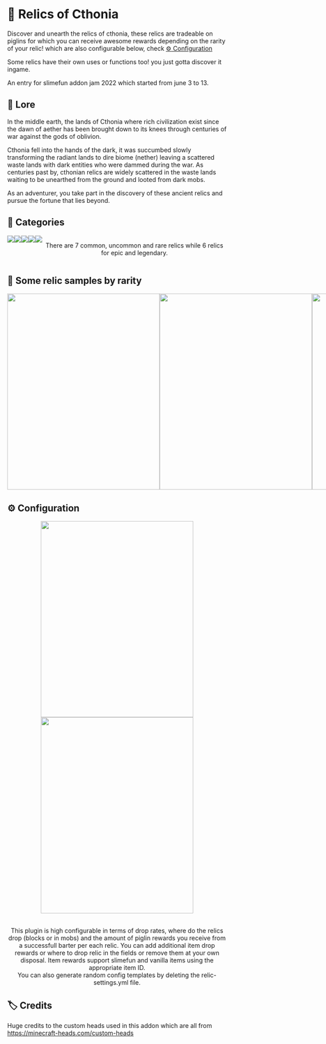 # :european_castle: Relics of Cthonia
Discover and unearth the relics of cthonia, these relics are tradeable on piglins for which you can receive awesome rewards depending on the rarity of your relic! which are also configurable below, check [:gear: Configuration](#gear-configuration) 

Some relics have their own uses or functions too! you just gotta discover it ingame.

An entry for slimefun addon jam 2022 which started from june 3 to 13.

## :sparkler: Lore
In the middle earth, the lands of Cthonia where rich civilization exist since the dawn of aether has been brought down to its knees through centuries of war against the gods of oblivion. 

Cthonia fell into the hands of the dark, it was succumbed slowly transforming the radiant lands to dire biome (nether) leaving a scattered waste lands with dark entities who were dammed during the war. As centuries past by, cthonian relics are widely scattered in the waste lands waiting to be unearthed from the ground and looted from dark mobs. 

As an adventurer, you take part in the discovery of these ancient relics and pursue the fortune that lies beyond.

## 💫 Categories
<div align="center">
  <div style="display: flex;">
    <img src="https://user-images.githubusercontent.com/88238718/173013545-486b5a78-c571-4c15-996f-79d52df1b31c.png" style="vertical-align: top;">
    <img src="https://user-images.githubusercontent.com/88238718/173013559-d7cb01aa-48f9-413b-a0d7-499543892795.png" style="vertical-align: top;">
    <img src="https://user-images.githubusercontent.com/88238718/173013556-7d33196c-e1d8-4dd6-ab4b-92f1c0afdc44.png" style="vertical-align: top;">
    <img src="https://user-images.githubusercontent.com/88238718/173013550-77537837-420c-49c6-ae1a-5b6ce5479299.png" style="vertical-align: top;">
    <img src="https://user-images.githubusercontent.com/88238718/173013553-20129439-717b-42bb-b9c6-8dec00c2b7d4.png" style="vertical-align: top;">
    <br>
    <br>
    <p>There are 7 common, uncommon and rare relics while 6 relics for epic and legendary.</p>
  </div> 
</div>

## :gem: Some relic samples by rarity

<div align="center">
  <div style="display: flex;">
    <img src="https://user-images.githubusercontent.com/88238718/173015529-fd101d6b-2e82-4b6d-94f2-97a6249dae22.png" width="350" height="450" style="vertical-align: top;">
    <img src="https://user-images.githubusercontent.com/88238718/173015551-f29b539f-57ee-42fc-8da3-5d1b798b3164.png" width="350" height="450" style="vertical-align: top;">
    <img src="https://user-images.githubusercontent.com/88238718/173015548-c5003f1f-779b-4a55-acb1-394bb95f56d1.png" width="350" height="450" style="vertical-align: top;">
    <img src="https://user-images.githubusercontent.com/88238718/173015536-001e8435-d1d4-439c-a586-9644f40f2580.png" width="350" height="450" style="vertical-align: top;">
    <img src="https://user-images.githubusercontent.com/88238718/173015545-76ad48e3-263f-4450-83d3-776178a2b8f6.png" width="350" height="450" style="vertical-align: top;">
  </div> 
</div>

## :gear: Configuration
<div align="center">
    <img src="https://user-images.githubusercontent.com/88238718/173017725-59cd0967-e558-4f87-91d8-5b8bf6ae4a72.png" width="350" height="450" style="vertical-align: top;">
  <img src="https://user-images.githubusercontent.com/88238718/173021026-ef43ff23-eee9-434c-a3d5-0e874bd32919.png" width="350" height="450" style="vertical-align: top;">
    <br>
    <br>
    <p>This plugin is high configurable in terms of drop rates, where do the relics drop (blocks or in mobs) and the amount of piglin rewards you receive from a successfull barter per each relic. You can add additional item drop rewards or where to drop relic in the fields or remove them at your own disposal. Item rewards support slimefun and vanilla items using the appropriate item ID. <br>You can also generate random config templates by deleting the relic-settings.yml file.</p>
</div>

## :label: Credits
Huge credits to the custom heads used in this addon which are all from https://minecraft-heads.com/custom-heads


